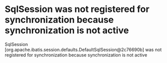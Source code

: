 # SqlSession was not registered for synchronization because synchronization is not active

SqlSession [org.apache.ibatis.session.defaults.DefaultSqlSession@2c76690b] was not registered for synchronization because synchronization is not active